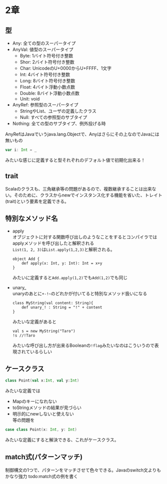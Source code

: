 # 2章

## 型
* Any: 全ての型のスーパータイプ
* AnyVal: 値型のスーパータイプ
  * Byte: 1バイト符号付き整数
  * Shor: 2バイト符号付き整数
  * Char: UnicodeのU+0000からU+FFFF、1文字
  * Int: 4バイト符号付き整数
  * Long: 8バイト符号付き整数
  * Float: 4バイト浮動小数点数
  * Double: 8バイト浮動小数点数
  * Unit: void
* AnyRef: 参照型のスーパータイプ
  * StringやList、ユーザの定義したクラス
  * Null: すべての参照型のサブタイプ
* Nothing: 全ての型のサブタイプ、例外投げる時

AnyRefはJavaでいうjava.lang.Objectで、Anyはさらにその上なのでJavaには無いもの
```scala
var i: Int = _
```
みたいな感じに定義すると型それぞれのデフォルト値で初期化出来る！

## trait
Scalaのクラスも、三角継承等の問題があるので、複数継承することは出来ない。そのために、クラスからnewでインスタンス化する機能を省いた、トレイト(trait)という要素を定義できる。  

## 特別なメソッド名
* apply  
    オブジェクトに対する関数呼び出しのようなことをするとコンパイラではapplyメソッドを呼び出したと解釈される  
    `List(1, 2, 3)`は`List.apply(1,2,3)`と解釈される。  
    ```
    object Add {
        def apply(x: Int, y: Int): Int = x+y
    }
    ```
    みたいに定義すると`Add.apply(1,2)`でも`Add(1,2)`でも同じ
    
* unary_  
    unaryのあとに`+-!~`のどれかが付いてると特別なメソッド扱いになる
    ```
    class MyString(val content: String){
        def unary_! : String = "!" + content
    }
    ```
    みたいな定義があると
    ```
    val s = new MyString("Taro")
    !s //!Taro
    ```
    みたいな呼び出し方が出来るBooleanの`!flag`みたいなのはこういうので表現されているらしい

## ケースクラス
```scala
class Point(val x:Int, val y:Int)
```
みたいな定義では   
* Mapのキーになれない
* toStringメソッドの結果が見づらい
* 明示的にnewしないと使えない  
等の問題を
```scala
case class Point(x: Int, y: Int)
```
みたいな定義にすると解決できる、これがケースクラス。

## match式(パターンマッチ)
制御構文の1つで、パターンをマッチさせて色々できる。Javaのswitch文よりもかなり強力
todo:match式の例を書く
